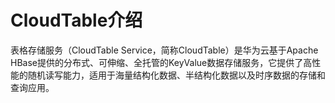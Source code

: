 # CloudTable介绍<a name="dli_01_0329"></a>

表格存储服务（CloudTable Service，简称CloudTable）是华为云基于Apache HBase提供的分布式、可伸缩、全托管的KeyValue数据存储服务，它提供了高性能的随机读写能力，适用于海量结构化数据、半结构化数据以及时序数据的存储和查询应用。

